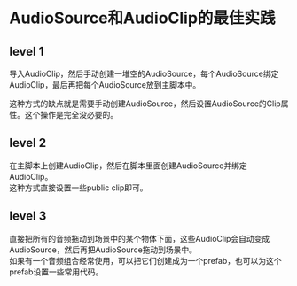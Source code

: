 

# AudioSource和AudioClip的最佳实践
## level 1
导入AudioClip，然后手动创建一堆空的AudioSource，每个AudioSource绑定AudioClip，最后再把每个AudioSource放到主脚本中。

这种方式的缺点就是需要手动创建AudioSource，然后设置AudioSource的Clip属性。这个操作是完全没必要的。  
## level 2
在主脚本上创建AudioClip，然后在脚本里面创建AudioSource并绑定AudioClip。  
这种方式直接设置一些public clip即可。  
## level 3
直接把所有的音频拖动到场景中的某个物体下面，这些AudioClip会自动变成AudioSource，然后再把AudioSource拖动到场景中。   
如果有一个音频组合经常使用，可以把它们创建成为一个prefab，也可以为这个prefab设置一些常用代码。    
